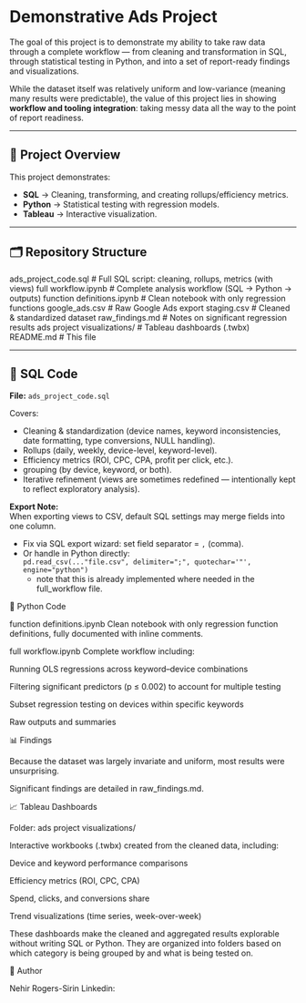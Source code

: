 # Demonstrative Ads Project

The goal of this project is to demonstrate my ability to take raw data through a complete workflow — from cleaning and transformation in SQL, through statistical testing in Python, and into a set of report-ready findings and visualizations.  

While the dataset itself was relatively uniform and low-variance (meaning many results were predictable), the value of this project lies in showing **workflow and tooling integration**: taking messy data all the way to the point of report readiness.  

---

## 📌 Project Overview

This project demonstrates:

- **SQL** → Cleaning, transforming, and creating rollups/efficiency metrics.  
- **Python** → Statistical testing with regression models.  
- **Tableau** → Interactive visualization.  

---

## 🗂 Repository Structure

ads_project_code.sql # Full SQL script: cleaning, rollups, metrics (with views)
full workflow.ipynb # Complete analysis workflow (SQL → Python → outputs)
function definitions.ipynb # Clean notebook with only regression functions
google_ads.csv # Raw Google Ads export
staging.csv # Cleaned & standardized dataset
raw_findings.md # Notes on significant regression results
ads project visualizations/ # Tableau dashboards (.twbx)
README.md # This file


---

## 🧹 SQL Code

**File:** `ads_project_code.sql`  

Covers:  
- Cleaning & standardization (device names, keyword inconsistencies, date formatting, type conversions, NULL handling).  
- Rollups (daily, weekly, device-level, keyword-level).  
- Efficiency metrics (ROI, CPC, CPA, profit per click, etc.).
- grouping (by device, keyword, or both).
- Iterative refinement (views are sometimes redefined — intentionally kept to reflect exploratory analysis).  

**Export Note:**  
When exporting views to CSV, default SQL settings may merge fields into one column.  
- Fix via SQL export wizard: set field separator = `,` (comma).  
- Or handle in Python directly:  
```pd.read_csv(..."file.csv", delimiter=";", quotechar='"', engine="python")```
   - note that this is already implemented where needed in the full_workflow file.

🐍 Python Code

function definitions.ipynb
Clean notebook with only regression function definitions, fully documented with inline comments.

full workflow.ipynb
Complete workflow including:

Running OLS regressions across keyword–device combinations

Filtering significant predictors (p ≤ 0.002) to account for multiple testing

Subset regression testing on devices within specific keywords

Raw outputs and summaries

📊 Findings

Because the dataset was largely invariate and uniform, most results were unsurprising.

Significant findings are detailed in raw_findings.md.

📈 Tableau Dashboards

Folder: ads project visualizations/

Interactive workbooks (.twbx) created from the cleaned data, including:

Device and keyword performance comparisons

Efficiency metrics (ROI, CPC, CPA)

Spend, clicks, and conversions share

Trend visualizations (time series, week-over-week)

These dashboards make the cleaned and aggregated results explorable without writing SQL or Python. They are organized into folders based on which category is being grouped by and what is being tested on.

🙋 Author

Nehir Rogers-Sirin
Linkedin: 



